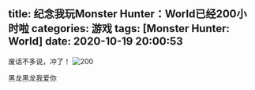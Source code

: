title: 纪念我玩Monster Hunter：World已经200小时啦
categories: 游戏
tags: [Monster Hunter: World]
date: 2020-10-19 20:00:53
---
废话不多说，冲了！
![200](https://pan.johnsonran.cn/AliDrive/Blog-IMG/MHW/200.jpeg)

黑龙黑龙我爱你